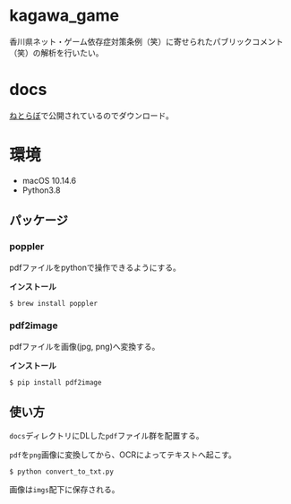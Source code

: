 # kagawa_game
香川県ネット・ゲーム依存症対策条例（笑）に寄せられたパブリックコメント（笑）の解析を行いたい。

# docs
[ねとらぼ](https://nlab.itmedia.co.jp/nl/articles/2004/25/news026.html)で公開されているのでダウンロード。

# 環境
- macOS 10.14.6
- Python3.8

## パッケージ
### poppler

pdfファイルをpythonで操作できるようにする。

**インストール**

```
$ brew install poppler
```

### pdf2image

pdfファイルを画像(jpg, png)へ変換する。

**インストール**

```
$ pip install pdf2image
```

## 使い方

`docs`ディレクトリにDLした`pdf`ファイル群を配置する。

`pdf`を`png`画像に変換してから、OCRによってテキストへ起こす。

```
$ python convert_to_txt.py
```

画像は`imgs`配下に保存される。
